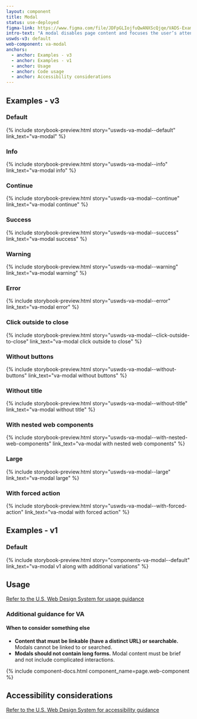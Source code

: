 ```yaml
---
layout: component
title: Modal
status: use-deployed
figma-link: https://www.figma.com/file/JDFpGLIojfuQwANXScQjqe/VADS-Example-Library?type=design&node-id=861%3A1708&mode=design&t=jMcVWkPlFhZu3RTh-1
intro-text: "A modal disables page content and focuses the user’s attention on a single task or message."
uswds-v3: default
web-component: va-modal
anchors:
  - anchor: Examples - v3
  - anchor: Examples - v1
  - anchor: Usage
  - anchor: Code usage
  - anchor: Accessibility considerations
---
```


## Examples - v3

### Default

{% include storybook-preview.html story="uswds-va-modal--default" link_text="va-modal" %}

### Info

{% include storybook-preview.html story="uswds-va-modal--info" link_text="va-modal info" %}

### Continue

{% include storybook-preview.html story="uswds-va-modal--continue" link_text="va-modal continue" %}

### Success

{% include storybook-preview.html story="uswds-va-modal--success" link_text="va-modal success" %}

### Warning

{% include storybook-preview.html story="uswds-va-modal--warning" link_text="va-modal warning" %}

### Error

{% include storybook-preview.html story="uswds-va-modal--error" link_text="va-modal error" %}

### Click outside to close

{% include storybook-preview.html story="uswds-va-modal--click-outside-to-close" link_text="va-modal click outside to close" %}

### Without buttons

{% include storybook-preview.html story="uswds-va-modal--without-buttons" link_text="va-modal without buttons" %}

### Without title

{% include storybook-preview.html story="uswds-va-modal--without-title" link_text="va-modal without title" %}

### With nested web components

{% include storybook-preview.html story="uswds-va-modal--with-nested-web-components" link_text="va-modal with nested web components" %}

### Large

{% include storybook-preview.html story="uswds-va-modal--large" link_text="va-modal large" %}

### With forced action

{% include storybook-preview.html story="uswds-va-modal--with-forced-action" link_text="va-modal with forced action" %}

## Examples - v1

### Default

{% include storybook-preview.html story="components-va-modal--default" link_text="va-modal v1 along with additional variations" %}

## Usage

<a class="vads-c-action-link--blue" href="https://designsystem.digital.gov/components/modal/">Refer to the U.S. Web Design System for usage guidance</a>

### Additional guidance for VA

#### When to consider something else

* **Content that must be linkable (have a distinct URL) or searchable.** Modals cannot be linked to or searched.
* **Modals should not contain long forms.** Modal content must be brief and not include complicated interactions.

{% include component-docs.html component_name=page.web-component %}

## Accessibility considerations

<a class="vads-c-action-link--blue" href="https://designsystem.digital.gov/components/modal/#accessibility-select">Refer to the U.S. Web Design System for accessibility guidance</a>
